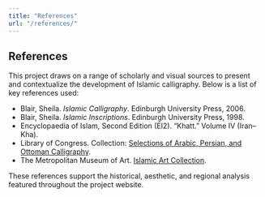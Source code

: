 ```yaml
---
title: "References"
url: "/references/"
---
```


## References

This project draws on a range of scholarly and visual sources to present and contextualize the development of Islamic calligraphy. Below is a list of key references used:

- Blair, Sheila. *Islamic Calligraphy*. Edinburgh University Press, 2006.
- Blair, Sheila. *Islamic Inscriptions*. Edinburgh University Press, 1998.
- Encyclopaedia of Islam, Second Edition (EI2). “Khatt.” Volume IV (Iran–Kha).
- Library of Congress. Collection: [Selections of Arabic, Persian, and Ottoman Calligraphy](https://www.loc.gov/collections/selections-of-arabic-persian-and-ottoman-calligraphy/).
- The Metropolitan Museum of Art. [Islamic Art Collection](https://www.metmuseum.org/art/collection/search?department=14).

These references support the historical, aesthetic, and regional analysis featured throughout the project website.
